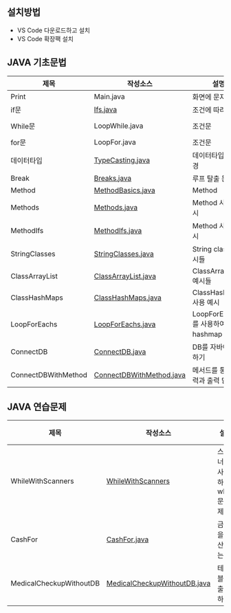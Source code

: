  ## 설치방법
 - VS Code 다운로드하고 설치
 - VS Code 확장팩 설치
 ## JAVA 기초문법
 | 제목 | 작성소스 | 설명 | 비고 |
 | --- | --- | --- | --- |
 | Print | Main.java | 화면에 문자 출력 |  |
 | if문 | [Ifs.java](./src/Ifs.java) | 조건에 따라 분기  |if(){}; |
 | While문 | LoopWhile.java | 조건문  | while(){}; |
 | for문 | LoopFor.java | 조건문  |for(){}; |
 | 데이터타입 | [TypeCasting.java](https://github.com/GabaeOh/study_javas/blob/master/src/TypeCasting.java) | 데이터타입을 변경  |  |
 | Break | [Breaks.java](./src/Breaks.java) | 루프 탈출 문법  | |
 | Method | [MethodBasics.java](./src/MethodBasics.java) | Method | |
 | Methods | [Methods.java](./src/Methods.java) | Method 사용 예시 |  |
 | MethodIfs | [MethodIfs.java](./src/MethodIfs.java) | Method 사용 예시 |  |
 | StringClasses | [StringClasses.java](./src/StringClasses.java) | String class의 예시들 |  |
 | ClassArrayList | [ClassArrayList.java](./src/ClassArrayList.java) | ClassArrayList 예시들 |  |
 | ClassHashMaps | [ClassHashMaps.java](./src/ClassHashMaps.java) | ClassHashMaps 사용 예시 |  |
 | LoopForEachs | [LoopForEachs.java](./src/LoopForEachs.java) | LoopForEachs를 사용하여 hashmap 값 출력 |  |
 | ConnectDB | [ConnectDB.java](./src/ConnectDB.java) | DB를 자바에 연결하기 |  |
 | ConnectDBWithMethod | [ConnectDBWithMethod.java](./src/ConnectDBWithMethod.java) | 메서드를 통해 입력과 출력 담기 |  |

 ## JAVA 연습문제
 | 제목 | 작성소스 | 설명 | 비고 |
 | --- | --- | --- | --- |
 | WhileWithScanners | [WhileWithScanners](./src/WhileWithScanners.java) | 스캐너를 사용하여 while문 예제 | |
 | CashFor | [CashFor.java](./src/CashFor.java) | 금액을 합산하는 | |
 | MedicalCheckupWithoutDB | [MedicalCheckupWithoutDB.java](./src/MedicalCheckupWithoutDB.java) | 테이블을 출력하기 | |   

